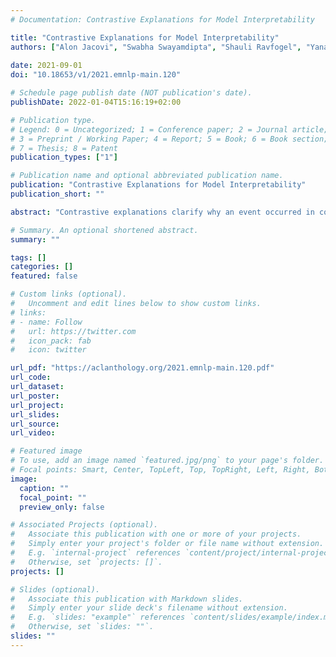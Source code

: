 ```yaml
---
# Documentation: Contrastive Explanations for Model Interpretability

title: "Contrastive Explanations for Model Interpretability"
authors: ["Alon Jacovi", "Swabha Swayamdipta", "Shauli Ravfogel", "Yanai Elazar", "Yejin Choi", "Yoav Goldberg"]
               
date: 2021-09-01
doi: "10.18653/v1/2021.emnlp-main.120"

# Schedule page publish date (NOT publication's date).
publishDate: 2022-01-04T15:16:19+02:00

# Publication type.
# Legend: 0 = Uncategorized; 1 = Conference paper; 2 = Journal article;
# 3 = Preprint / Working Paper; 4 = Report; 5 = Book; 6 = Book section;
# 7 = Thesis; 8 = Patent
publication_types: ["1"]

# Publication name and optional abbreviated publication name.
publication: "Contrastive Explanations for Model Interpretability"
publication_short: ""

abstract: "Contrastive explanations clarify why an event occurred in contrast to another. They are more inherently intuitive to humans to both produce and comprehend. We propose a methodology to produce contrastive explanations for classification models by modifying the representation to disregard non-contrastive information, and modifying model behavior to only be based on contrastive reasoning. Our method is based on projecting model representation to a latent space that captures only the features that are useful (to the model) to differentiate two potential decisions. We demonstrate the value of contrastive explanations by analyzing two different scenarios, using both high-level abstract concept attribution and low-level input token/span attribution, on two widely used text classification tasks. Specifically, we produce explanations for answering: for which label, and against which alternative label, is some aspect of the input useful? And which aspects of the input are useful for and against particular decisions? Overall, our findings shed light on the ability of label-contrastive explanations to provide a more accurate and finer-grained interpretability of a model's decision. ."

# Summary. An optional shortened abstract.
summary: ""

tags: []
categories: []
featured: false

# Custom links (optional).
#   Uncomment and edit lines below to show custom links.
# links:
# - name: Follow
#   url: https://twitter.com
#   icon_pack: fab
#   icon: twitter

url_pdf: "https://aclanthology.org/2021.emnlp-main.120.pdf"
url_code: 
url_dataset:
url_poster:
url_project:
url_slides:
url_source:
url_video: 

# Featured image
# To use, add an image named `featured.jpg/png` to your page's folder.
# Focal points: Smart, Center, TopLeft, Top, TopRight, Left, Right, BottomLeft, Bottom, BottomRight.
image:
  caption: ""
  focal_point: ""
  preview_only: false

# Associated Projects (optional).
#   Associate this publication with one or more of your projects.
#   Simply enter your project's folder or file name without extension.
#   E.g. `internal-project` references `content/project/internal-project/index.md`.
#   Otherwise, set `projects: []`.
projects: []

# Slides (optional).
#   Associate this publication with Markdown slides.
#   Simply enter your slide deck's filename without extension.
#   E.g. `slides: "example"` references `content/slides/example/index.md`.
#   Otherwise, set `slides: ""`.
slides: ""
---
```


